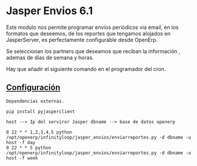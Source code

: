 # Jasper Envios 6.1

Este modulo nos permite programar envíos periódicos via email, en los formatos que deseemos, de los reportes que tengamos alojados en JasperServer, es perfectamente configurable desde OpenErp.

Se seleccionan los partners que deseamos que reciban la información , ademas de días de semana y horas.

Hay que añadir el siguiente comando en el programador del cron.

## <u>Configuración</u>

	Dependencias externas.

	pip install pyjasperclient

`host --> Ip del serviror Jasper
dbname --> base de datos openerp
`

    0 22 * * 1,2,3,4,5 python /opt/openerp/infinityloop/jasper_envios/enviarreportes.py -d dbname -u host -f day
    0 22 * * 5 python /opt/openerp/infinityloop/jasper_envios/enviarreportes.py -d dbname -u host -f week


